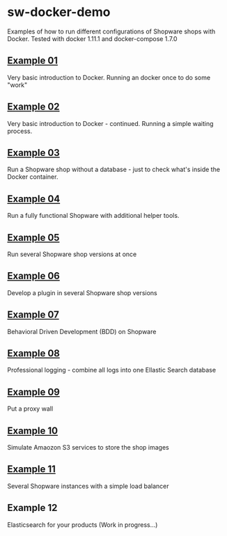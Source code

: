 # sw-docker-demo
Examples of how to run different configurations of Shopware shops with Docker.
Tested with docker 1.11.1 and docker-compose 1.7.0

## [Example 01](https://github.com/dnhsoft/sw-docker-demo/tree/master/01-empty-docker)
Very basic introduction to Docker. Running an docker once to do some "work"

## [Example 02](https://github.com/dnhsoft/sw-docker-demo/tree/master/02-a-process)
Very basic introduction to Docker - continued. Running a simple waiting process.

## [Example 03](https://github.com/dnhsoft/sw-docker-demo/tree/master/03-new-shopware)
Run a Shopware shop without a database - just to check what's inside the Docker container.

## [Example 04](https://github.com/dnhsoft/sw-docker-demo/tree/master/04-shopware-db-pma-cron-mail)
Run a fully functional Shopware with additional helper tools.

## [Example 05](https://github.com/dnhsoft/sw-docker-demo/tree/master/05-multishops)
Run several Shopware shop versions at once

## [Example 06](https://github.com/dnhsoft/sw-docker-demo/tree/master/06-develop-a-plugin)
Develop a plugin in several Shopware shop versions

## [Example 07](https://github.com/dnhsoft/sw-docker-demo/tree/master/07-bdd)
Behavioral Driven Development (BDD) on Shopware

## [Example 08](https://github.com/dnhsoft/sw-docker-demo/tree/master/08-logs)
Professional logging - combine all logs into one Ellastic Search database

## [Example 09](https://github.com/dnhsoft/sw-docker-demo/tree/master/09-proxy)
Put a proxy wall 

## [Example 10](https://github.com/dnhsoft/sw-docker-demo/tree/master/10-s3)
Simulate Amaozon S3 services to store the shop images

## [Example 11](https://github.com/dnhsoft/sw-docker-demo/tree/master/11-loadbal)
Several Shopware instances with a simple load balancer

## Example 12
Elasticsearch for your products (Work in progress...)
